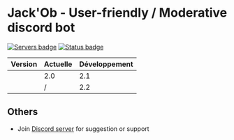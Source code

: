 #  Jack'Ob -  User-friendly / Moderative discord bot

[![Servers badge](https://discordbots.org/api/widget/servers/382925120051871744.svg)](https://discordbots.org/bot/285326901331886101)
[![Status badge](https://discordbots.org/api/widget/status/382925120051871744.svg)](https://discordbots.org/bot/285326901331886101)


|  Version  |  Actuelle  | Développement |
| --------- |  --------- | ------------- |
|           |     2.0    |      2.1      |
|           |      /     |      2.2      |

## Others

* Join [Discord server](https://discord.gg/c2cAPF5) for suggestion or support

